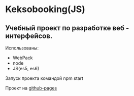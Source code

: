<h1>Keksobooking(JS)</h2>
<h2>Учебный проект по разработке веб - интерфейсов.</h2>
<p>Использованы:</p>
<ul> 
  <li>WebPack</li>
  <li>node</li>
  <li>JS(es5, es6)</li>
</ul>
<p>Запуск проекта командой npm start</p>
Проект на <a href="https://dkukushkin91.github.io/599015-keksobooking-21/">github-pages</a>
